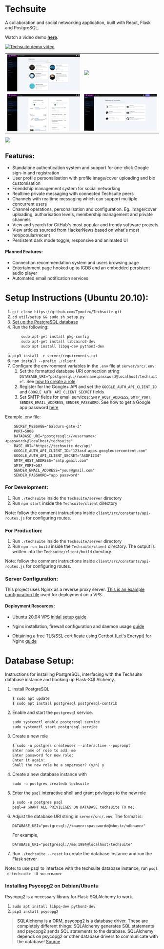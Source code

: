 # Techsuite

A collaboration and social networking application, built with React, Flask and PostgreSQL.  

Watch a video demo <strong><a href="https://www.youtube.com/watch?v=C4o2fOCq2cI">here</a></strong>.

[![Techsuite demo video](https://img.youtube.com/vi/C4o2fOCq2cI/0.jpg)](https://www.youtube.com/watch?v=C4o2fOCq2cI)

<table>
    <tr>
        <td width="50%">            
            <img src="./images/techsuite-channel-showcase.png"></img>
        </td>
        <td>
            <img src="./images/techsuite-message-showcase.png"></img>
        </td>
    <tr>
    <tr>
        <td width="50%">            
            <img src="./images/techsuite-news-showcase.png"></img>
        </td>
        <td>
            <img src="./images/techsuite-home-showcase.png"></img>
        </td>
    <tr>
</table>

<img src="./images/showcase.gif"></img>

## Features:
- Standalone authentication system and support for one-click Google sign-in and registration
- User profile personalisation with profile image/cover uploading and bio customisation 
- Friendship management system for social networking
- Realtime private messaging with connected Techsuite peers
- Channels with realtime messaging which can support multiple concurrent users
- Channel operations, personalisation and configuration. Eg. image/cover uploading, authorisation levels, membership management and private channels
- View and search for GitHub's most popular and trendy software projects
- View articles sourced from HackerNews based on what's most hot/popular/recent
- Persistent dark mode toggle, responsive and animated UI

#### Planned Features:
- Connection recommendation system and users browsing page
- Entertainment page hooked up to IGDB and an embedded persistent audio player
- Automated email notification services

# Setup Instructions (Ubuntu 20.10):
1. `git clone https://github.com/Tymotex/Techsuite.git`
2. `cd util/setup && sudo sh setup.py` 
3. [Set up the PostgreSQL database](#database-setup)
4. Run the following:
    ```
        sudo apt-get install pkg-config
        sudo apt-get install libcairo2-dev
        sudo apt install libpq-dev python3-dev
    ```
5. `pip3 install -r server/requirements.txt`
6. `npm install --prefix ./client`
7. Configure the environment variables in the `.env` file at `server/src/.env`: 
    1. Set the formatted database URI connection string: `DATABASE_URI="postgresql://username:password@localhost/techsuite"`. See [how to create a role](#database-setup)
    2. Register for the Google+ API and set the `GOOGLE_AUTH_API_CLIENT_ID` and `GOOGLE_AUTH_API_CLIENT_SECRET` fields
    3. Set SMTP fields for email services: `SMTP_HOST_ADDRESS`, `SMTP_PORT`, `SENDER_EMAIL_ADDRESS`, `SENDER_PASSWORD`. See how to get a Google app password <a href="https://support.google.com/accounts/answer/185833">here</a>

Example .env file:
```shell
    SECRET_MESSAGE="baldurs-gate-3"
    PORT=5000
    DATABASE_URI="postgresql://<username>:<password>@localhost/techsuite"
    BASE_URI="https://techsuite.dev/api"
    GOOGLE_AUTH_API_CLIENT_ID="123asd.apps.googleusercontent.com"
    GOOGLE_AUTH_API_CLIENT_SECRET="ASDF1234"
    SMTP_HOST_ADDRESS="smtp.gmail.com"
    SMTP_PORT=587
    SENDER_EMAIL_ADDRESS="your@gmail.com"
    SENDER_PASSWORD="app password"
```

### For Development:
1. Run `./techsuite` inside the `Techsuite/server` directory
2. Run `npm start` inside the `Techsuite/client` directory

Note: follow the comment instructions inside `client/src/constants/api-routes.js` for configuring routes. 

### For Production:
1. Run `./techsuite` inside the `Techsuite/server` directory
2. Run `npm run build` inside the `Techsuite/client` directory. The output is written into the `Techsuite/client/build` directory

Note: follow the comment instructions inside `client/src/constants/api-routes.js` for configuring routes.

### Server Configuration:
This project uses Nginx as a reverse proxy server. [This is an example configuration file](https://gist.github.com/Tymotex/f23a746727a26eff3c96132ce56d0038) used for deployment on a VPS.

#### Deployment Resources:

- Ubuntu 20.04 VPS [initial setup guide](https://www.digitalocean.com/community/tutorials/initial-server-setup-with-ubuntu-20-04)

- Nginx installation, firewall configuration and daemon usage [guide](https://www.digitalocean.com/community/tutorials/how-to-install-nginx-on-ubuntu-20-04)

- Obtaining a free TLS/SSL certificate using Certbot (Let's Encrypt) for Nginx [guide](https://www.digitalocean.com/community/tutorials/how-to-secure-nginx-with-let-s-encrypt-on-ubuntu-18-04)

<a name="database-setup">

# Database Setup:
Instructions for installing PostgreSQL, interfacing with the Techsuite database instance and hooking up Flask-SQLAlchemy.
1. Install PostgreSQL
    ```
    $ sudo apt update
    $ sudo apt install postgresql postgresql-contrib
    ```
2. Enable and start the `postgresql` service.
    ```
    sudo systemctl enable postgresql.service
    sudo systemctl start postgresql.service
    ```
3. Create a new role
    ```
    $ sudo -u postgres createuser --interactive --pwprompt
    Enter name of role to add: me
    Enter password for new role: 
    Enter it again: 
    Shall the new role be a superuser? (y/n) y
    ```
4. Create a new database instance with 
    ```
    sudo -u postgres createdb techsuite
    ```
5. Enter the ```psql``` interactive shell and grant privileges to the new role
    ```
    $ sudo -u postgres psql
    psql=# GRANT ALL PRIVILEGES ON DATABASE techsuite TO me;
    ```
6. Adjust the database URI string in ```server/src/.env```. The format is: 
    ```
    DATABASE_URI="postgresql://<name>:<password>@<host>/<dbname>"
    ```
    For example, 
    ```
    DATABASE_URI="postgresql://me:1984@localhost/techsuite"
    ```
7. Run `./techsuite --reset` to create the database instance and run the Flask server

Note: to use psql to interface with the techsuite database instance, run `psql -d techsuite -U <username>` 

### Installing Psycopg2 on Debian/Ubuntu
Psycopg2 is a necessary library for Flask-SQLAlchemy to work.
1. `sudo apt install libpq-dev python3-dev`
2. `pip3 install psycopg2`

> SQLAlchemy is a ORM, psycopg2 is a database driver. These are completely different things: SQLAlchemy generates SQL statements and psycopg2 sends SQL statements to the database. SQLAlchemy depends on psycopg2 or other database drivers to communicate with the database! [Source](https://stackoverflow.com/questions/8588126/sqlalchemy-or-psycopg2)
